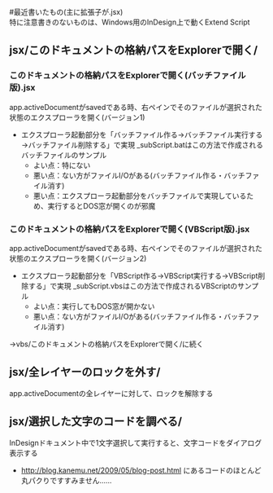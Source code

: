 #最近書いたもの(主に拡張子が.jsx)  
特に注意書きのないものは、Windows用のInDesign上で動くExtend Script

## jsx/このドキュメントの格納パスをExplorerで開く/

### このドキュメントの格納パスをExplorerで開く(バッチファイル版).jsx
app.activeDocumentがsavedである時、右ペインでそのファイルが選択された状態のエクスプローラを開く(バージョン1)
* エクスプローラ起動部分を「バッチファイル作る→バッチファイル実行する→バッチファイル削除する」で実現  _subScript.batはこの方法で作成されるバッチファイルのサンプル
	* よい点：特にない
	* 悪い点：ない方がファイルI/Oがある(バッチファイル作る・バッチファイル消す)
	* 悪い点：エクスプローラ起動部分をバッチファイルで実現しているため、実行するとDOS窓が開くのが邪魔
  

### このドキュメントの格納パスをExplorerで開く(VBScript版).jsx
app.activeDocumentがsavedである時、右ペインでそのファイルが選択された状態のエクスプローラを開く(バージョン2)
* エクスプローラ起動部分を「VBScript作る→VBScript実行する→VBScript削除する」で実現  _subScript.vbsはこの方法で作成されるVBScriptのサンプル
	* よい点：実行してもDOS窓が開かない
	* 悪い点：ない方がファイルI/Oがある(バッチファイル作る・バッチファイル消す)

→vbs/このドキュメントの格納パスをExplorerで開く/に続く
  


## jsx/全レイヤーのロックを外す/
app.activeDocumentの全レイヤーに対して、ロックを解除する

## jsx/選択した文字のコードを調べる/
InDesignドキュメント中で1文字選択して実行すると、文字コードをダイアログ表示する
* <http://blog.kanemu.net/2009/05/blog-post.html> にあるコードのほとんど丸パクりですすみません‥‥‥
  
